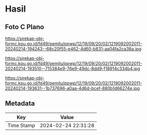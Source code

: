 # Hasil

## Foto C Plano

https://sirekap-obj-formc.kpu.go.id/fd49/pemilu/ppwp/12/19/09/20/02/1219092002011-20240214-194243--68c20f55-e462-4d60-b831-aa04fa2ca38a.jpg

https://sirekap-obj-formc.kpu.go.id/fd49/pemilu/ppwp/12/19/09/20/02/1219092002011-20240214-193510--715384e9-76e9-49dc-8dd9-f18914c334b4.jpg

https://sirekap-obj-formc.kpu.go.id/fd49/pemilu/ppwp/12/19/09/20/02/1219092002011-20240214-193631--1b737696-a0aa-4d6d-bcef-880b1d66274e.jpg


## Metadata

| Key        | Value               |
| ---------- | ------------------- |
| Time Stamp | 2024-02-24 22:31:28 |



